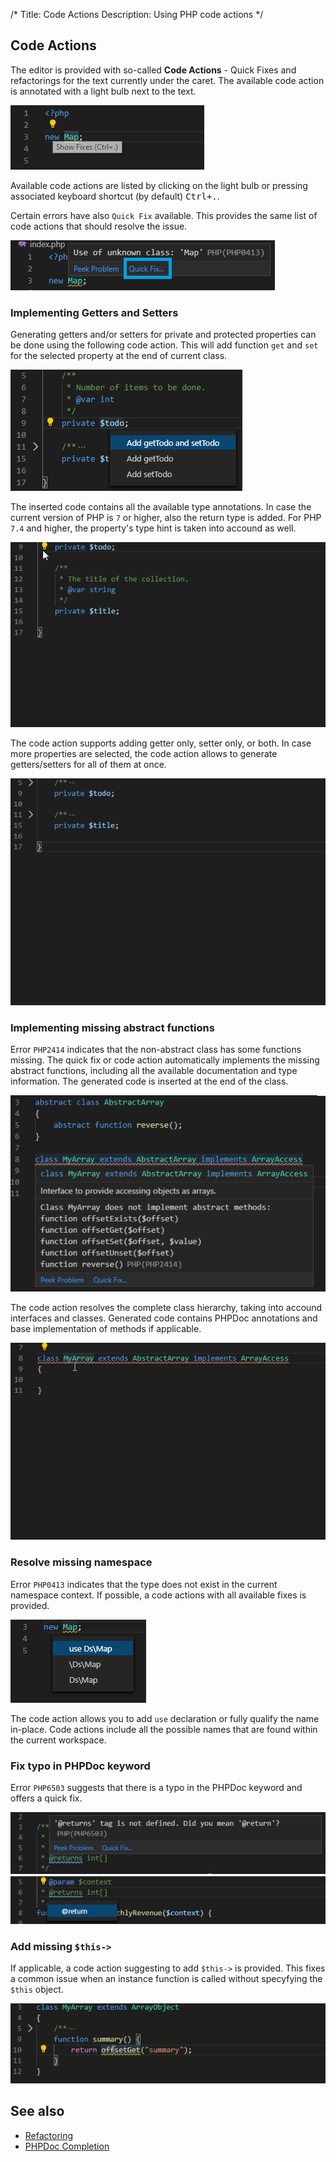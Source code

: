 /*
Title: Code Actions
Description: Using PHP code actions
*/

## Code Actions

The editor is provided with so-called **Code Actions** - Quick Fixes and refactorings for the text currently under the caret. The available code action is annotated with a light bulb next to the text.

![Light Bulb in VS Code](../imgs/light-bulb.png)

Available code actions are listed by clicking on the light bulb or pressing associated keyboard shortcut (by default) <kbd>Ctrl+.</kbd>.

Certain errors have also `Quick Fix` available. This provides the same list of code actions that should resolve the issue.

![Quick Fix in VS Code](../imgs/quick-fixes.png)

### Implementing Getters and Setters

Generating getters and/or setters for private and protected properties can be done using the following code action. This will add function `get` and `set` for the selected property at the end of current class.

![Add getters and/or setters](../imgs/getter-setter-action.png)

The inserted code contains all the available type annotations. In case the current version of PHP is `7` or higher, also the return type is added. For PHP `7.4` and higher, the property's type hint is taken into accound as well.

![Add getters and/or setters](../imgs/getter-setter-action.gif)

The code action supports adding getter only, setter only, or both. In case more properties are selected, the code action allows to generate getters/setters for all of them at once.

![Add getters/setters for more properties](../imgs/getter-setter-more-properties.gif)

### Implementing missing abstract functions

Error `PHP2414` indicates that the non-abstract class has some functions missing. The quick fix or code action automatically implements the missing abstract functions, including all the available documentation and type information. The generated code is inserted at the end of the class.

![Class is missing implementation of abstract functions](../imgs/missing-abstracts-error.png)

The code action resolves the complete class hierarchy, taking into accound interfaces and classes. Generated code contains PHPDoc annotations and base implementation of methods if applicable.

![Implement missing functions](../imgs/impl-missing-abstracts.gif)

### Resolve missing namespace

Error `PHP0413` indicates that the type does not exist in the current namespace context. If possible, a code actions with all available fixes is provided.

![Resolve missing namespace](../imgs/missing-namespace-fix.png)

The code action allows you to add `use` declaration or fully qualify the name in-place. Code actions include all the possible names that are found within the current workspace.

### Fix typo in PHPDoc keyword

Error `PHP6503` suggests that there is a typo in the PHPDoc keyword and offers a quick fix.

![Fix common typos in PHPDoc](../imgs/phpdoc-typo-fix.png)

### Add missing `$this->`

If applicable, a code action suggesting to add `$this->` is provided. This fixes a common issue when an instance function is called without specyfying the `$this` object.

![Fix missing $this->](../imgs/missing-this-fix.gif)

## See also

- [Refactoring](refactoring.md)
- [PHPDoc Completion](phpdoc.md)
